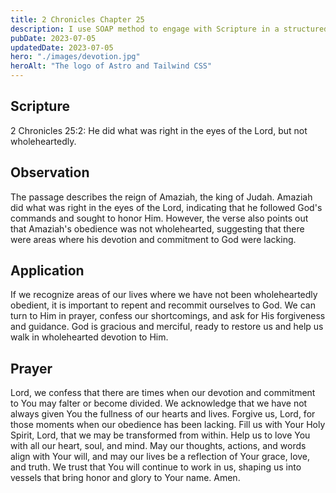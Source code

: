 ```yaml
---
title: 2 Chronicles Chapter 25
description: I use SOAP method to engage with Scripture in a structured and meaningful way, allowing it to guide my actions, and strengthen relationship with God.
pubDate: 2023-07-05
updatedDate: 2023-07-05
hero: "./images/devotion.jpg"
heroAlt: "The logo of Astro and Tailwind CSS"
---
```


## Scripture

  

2 Chronicles 25:2: He did what was right in the eyes of the Lord, but not wholeheartedly.
  

## Observation

The passage describes the reign of Amaziah, the king of Judah. Amaziah did what was right in the eyes of the Lord, indicating that he followed God's commands and sought to honor Him. However, the verse also points out that Amaziah's obedience was not wholehearted, suggesting that there were areas where his devotion and commitment to God were lacking.
  


## Application

 If we recognize areas of our lives where we have not been wholeheartedly obedient, it is important to repent and recommit ourselves to God. We can turn to Him in prayer, confess our shortcomings, and ask for His forgiveness and guidance. God is gracious and merciful, ready to restore us and help us walk in wholehearted devotion to Him.



  

## Prayer

Lord, we confess that there are times when our devotion and commitment to You may falter or become divided. We acknowledge that we have not always given You the fullness of our hearts and lives. Forgive us, Lord, for those moments when our obedience has been lacking. Fill us with Your Holy Spirit, Lord, that we may be transformed from within. Help us to love You with all our heart, soul, and mind. May our thoughts, actions, and words align with Your will, and may our lives be a reflection of Your grace, love, and truth. We trust that You will continue to work in us, shaping us into vessels that bring honor and glory to Your name. Amen.
